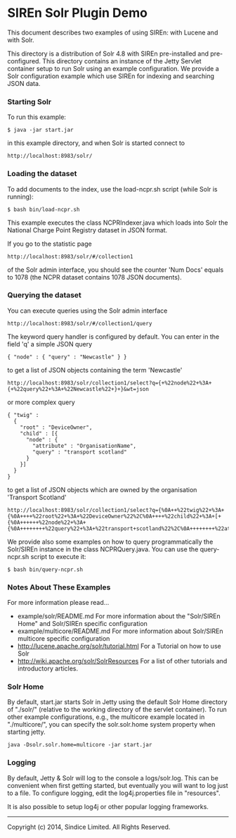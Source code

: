 # SIREn Solr Plugin Demo

This document describes two examples of using SIREn: with Lucene and with Solr.

This directory is a distribution of Solr 4.8 with SIREn pre-installed and pre-configured. 
This directory contains an instance of the Jetty Servlet container setup to run Solr using an example
configuration. We provide a Solr configuration example which use SIREn for
indexing and searching JSON data.

### Starting Solr

To run this example:

    $ java -jar start.jar

in this example directory, and when Solr is started connect to

    http://localhost:8983/solr/

### Loading the dataset

To add documents to the index, use the load-ncpr.sh script (while Solr is running):

    $ bash bin/load-ncpr.sh

This example executes the class NCPRIndexer.java which loads into Solr the
National Charge Point Registry dataset in JSON format.

If you go to the statistic page

    http://localhost:8983/solr/#/collection1

of the Solr admin interface, you should see the counter 'Num Docs' equals to
1078 (the NCPR dataset contains 1078 JSON documents).

### Querying the dataset

You can execute queries using the Solr admin interface

    http://localhost:8983/solr/#/collection1/query

The keyword query handler is configured by default. You can enter in the field
'q' a simple JSON query

    { "node" : { "query" : "Newcastle" } }

to get a list of JSON objects containing the term 'Newcastle'

    http://localhost:8983/solr/collection1/select?q={+%22node%22+%3A+{+%22query%22+%3A+%22Newcastle%22+}+}&wt=json

or more complex query

    { "twig" : 
      { 
        "root" : "DeviceOwner", 
        "child" : [{ 
          "node" : {
            "attribute" : "OrganisationName",
            "query" : "transport scotland"
          }
        }]
      }
    }

to get a list of JSON objects which are owned by the organisation 'Transport Scotland'

    http://localhost:8983/solr/collection1/select?q={%0A++%22twig%22+%3A+{%0A++++%22root%22+%3A+%22DeviceOwner%22%2C%0A++++%22child%22+%3A+[+{%0A++++++%22node%22+%3A+{%0A++++++++%22query%22+%3A+%22transport+scotland%22%2C%0A++++++++%22attribute%22+%3A+%22OrganisationName%22%0A++++++}%0A++++}+]%0A++}%0A}&wt=json

We provide also some examples on how to query programmatically the Solr/SIREn
instance in the class NCPRQuery.java. You can use the query-ncpr.sh script to execute it:

    $ bash bin/query-ncpr.sh

### Notes About These Examples

For more information please read...

 * example/solr/README.md
   For more information about the "Solr/SIREn Home" and Solr/SIREn specific configuration
 * example/multicore/README.md
   For more information about Solr/SIREn multicore specific configuration
 * http://lucene.apache.org/solr/tutorial.html
   For a Tutorial on how to use Solr
 * http://wiki.apache.org/solr/SolrResources
   For a list of other tutorials and introductory articles.

### Solr Home

By default, start.jar starts Solr in Jetty using the default Solr Home
directory of "./solr/" (relative to the working directory of the servlet
container). To run other example configurations, e.g., the multicore example
located in "./multicore/", you can specify the solr.solr.home system property
when starting jetty.

    java -Dsolr.solr.home=multicore -jar start.jar

### Logging

By default, Jetty & Solr will log to the console a logs/solr.log. This can be convenient when
first getting started, but eventually you will want to log just to a file. To
configure logging, edit the log4j.properties file in "resources".

It is also possible to setup log4j or other popular logging frameworks.

- - -

Copyright (c) 2014, Sindice Limited. All Rights Reserved.
